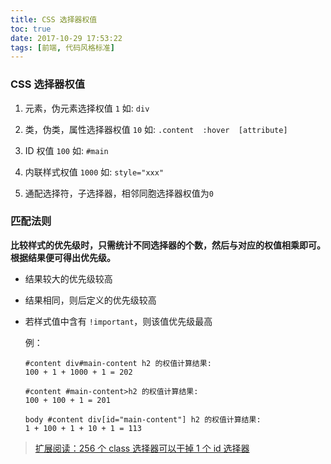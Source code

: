```yaml
---
title: CSS 选择器权值
toc: true
date: 2017-10-29 17:53:22
tags: [前端, 代码风格标准]
---
```


  ### CSS 选择器权值

  1. 元素，伪元素选择权值 `1`  如: `div`

  2. 类，伪类，属性选择器权值 `10` 如: `.content  :hover  [attribute]`

  3. ID 权值 `100`  如: `#main`
  
  4. 内联样式权值 `1000`  如: `style="xxx"`

  5. 通配选择符，子选择器，相邻同胞选择器权值为`0`

  ### 匹配法则

  **比较样式的优先级时，只需统计不同选择器的个数，然后与对应的权值相乘即可。根据结果便可得出优先级。**

  * 结果较大的优先级较高

  * 结果相同，则后定义的优先级较高

  * 若样式值中含有 `!important`，则该值优先级最高

    例：

    ```
    #content div#main-content h2 的权值计算结果:
    100 + 1 + 1000 + 1 = 202

    #content #main-content>h2 的权值计算结果:
    100 + 100 + 1 = 201

    body #content div[id="main-content"] h2 的权值计算结果:
    1 + 100 + 1 + 10 + 1 = 113
    ```

  > [扩展阅读：256 个 class 选择器可以干掉 1 个 id 选择器](http://www.zhangxinxu.com/wordpress/2012/08/256-class-selector-beat-id-selector/)


